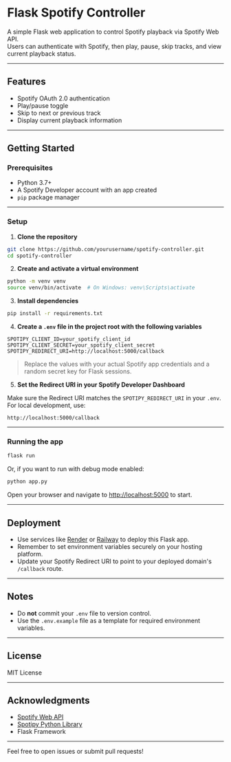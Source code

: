 
# Flask Spotify Controller

A simple Flask web application to control Spotify playback via Spotify Web API.  
Users can authenticate with Spotify, then play, pause, skip tracks, and view current playback status.

---

## Features

- Spotify OAuth 2.0 authentication  
- Play/pause toggle  
- Skip to next or previous track  
- Display current playback information  

---

## Getting Started

### Prerequisites

- Python 3.7+  
- A Spotify Developer account with an app created  
- `pip` package manager  

---

### Setup

1. **Clone the repository**

```bash
git clone https://github.com/yourusername/spotify-controller.git
cd spotify-controller
```

2. **Create and activate a virtual environment**

```bash
python -m venv venv
source venv/bin/activate  # On Windows: venv\Scripts\activate
```

3. **Install dependencies**

```bash
pip install -r requirements.txt
```

4. **Create a `.env` file in the project root with the following variables**

```env
SPOTIPY_CLIENT_ID=your_spotify_client_id
SPOTIPY_CLIENT_SECRET=your_spotify_client_secret
SPOTIPY_REDIRECT_URI=http://localhost:5000/callback
```

> Replace the values with your actual Spotify app credentials and a random secret key for Flask sessions.

5. **Set the Redirect URI in your Spotify Developer Dashboard**

Make sure the Redirect URI matches the `SPOTIPY_REDIRECT_URI` in your `.env`. For local development, use:

```
http://localhost:5000/callback
```

---

### Running the app

```bash
flask run
```

Or, if you want to run with debug mode enabled:

```bash
python app.py
```

Open your browser and navigate to [http://localhost:5000](http://localhost:5000) to start.

---

## Deployment

- Use services like [Render](https://render.com) or [Railway](https://railway.app) to deploy this Flask app.
- Remember to set environment variables securely on your hosting platform.
- Update your Spotify Redirect URI to point to your deployed domain's `/callback` route.

---

## Notes

- Do **not** commit your `.env` file to version control.
- Use the `.env.example` file as a template for required environment variables.

---

## License

MIT License

---

## Acknowledgments

- [Spotify Web API](https://developer.spotify.com/documentation/web-api/)
- [Spotipy Python Library](https://spotipy.readthedocs.io/en/2.19.0/)
- Flask Framework

---

Feel free to open issues or submit pull requests!

